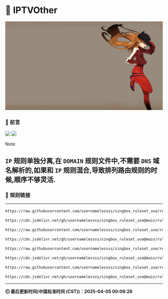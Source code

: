 
# 🧸 IPTVOther
![](https://raw.githubusercontent.com/usernamelessss/picture-bed/main/images/202504042256831.jpg)
### 📣 前言
![](https://shields.io/badge/-移除重复规则-ff69b4) ![](https://shields.io/badge/-IP&nbsp;规则单独存放不与&nbsp;DOMAIN&nbsp;等混合-green)
> [!NOTE]
**`IP` 规则单独分离,在 `DOMAIN` 规则文件中,不需要 `DNS` 域名解析的,如果和 `IP` 规则混合,导致排列路由规则的时候,顺序不够灵活.**
---

###  🔗 规则链接
---

```url
https://raw.githubusercontent.com/usernamelessss/singbox_ruleset_use/refs/heads/main/rule/IPTVOther/IPTVOther_No_IP.json
```

```url
https://cdn.jsdelivr.net/gh/usernamelessss/singbox_ruleset_use@main/rule/IPTVOther/IPTVOther_No_IP.json
```

```url
https://raw.githubusercontent.com/usernamelessss/singbox_ruleset_use/refs/heads/main/rule/IPTVOther/IPTVOther_No_IP.srs
```

```url
https://cdn.jsdelivr.net/gh/usernamelessss/singbox_ruleset_use@main/rule/IPTVOther/IPTVOther_No_IP.srs
```

```url
https://raw.githubusercontent.com/usernamelessss/singbox_ruleset_use/refs/heads/main/rule/IPTVOther/IPTVOther.json
```

```url
https://cdn.jsdelivr.net/gh/usernamelessss/singbox_ruleset_use@main/rule/IPTVOther/IPTVOther.json
```

```url
https://raw.githubusercontent.com/usernamelessss/singbox_ruleset_use/refs/heads/main/rule/IPTVOther/IPTVOther.srs
```

```url
https://cdn.jsdelivr.net/gh/usernamelessss/singbox_ruleset_use@main/rule/IPTVOther/IPTVOther.srs
```

---
**⏲️ 最后更新时间(中国标准时间 (CST))：2025-04-05 00:06:28**